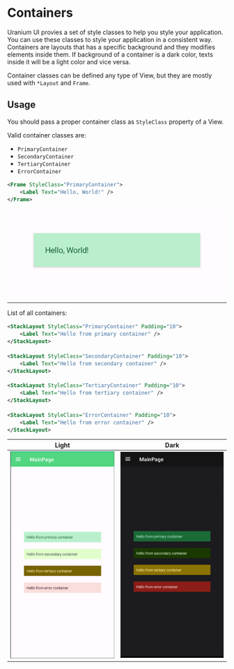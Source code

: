 # Containers
Uranium UI provies a set of style classes to help you style your application. You can use these classes to style your application in a consistent way.
Containers are layouts that has a specific background and they modifies elements inside them. If background of a container is a dark color, texts inside it will be a light color and vice versa.

Container classes can be defined any type of View, but they are mostly used with `*Layout` and `Frame`.

## Usage
You should pass a proper container class as `StyleClass` property of a View. 

Valid container classes are:

- `PrimaryContainer`
- `SecondaryContainer`
- `TertiaryContainer`
- `ErrorContainer`


```xml
<Frame StyleClass="PrimaryContainer">
    <Label Text="Hello, World!" />
</Frame>
```

![Uranium UI Simple Container](images/containers-demo.png)

---

List of all containers:

```xml
<StackLayout StyleClass="PrimaryContainer" Padding="10">
    <Label Text="Hello from primary container" />
</StackLayout>

<StackLayout StyleClass="SecondaryContainer" Padding="10">
    <Label Text="Hello from secondary container" />
</StackLayout>

<StackLayout StyleClass="TertiaryContainer" Padding="10">
    <Label Text="Hello from tertiary container" />
</StackLayout>

<StackLayout StyleClass="ErrorContainer" Padding="10">
    <Label Text="Hello from error container" />
</StackLayout>
```


| Light | Dark |
| --- | --- |
| ![Uranium UI Containers Light](images/containers-demo-android-light.png) | ![Uranium UI Containers Dark](images/containers-demo-android-dark.png) |
